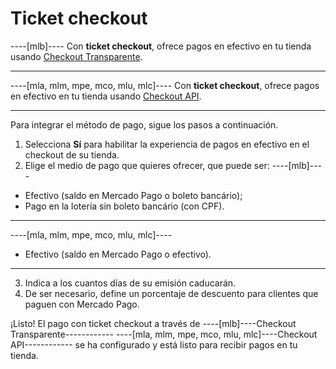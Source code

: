 # Ticket checkout

----[mlb]----
Con **ticket checkout**, ofrece pagos en efectivo en tu tienda usando [Checkout Transparente](/developers/es/guides/checkout-api/landing). 

------------
----[mla, mlm, mpe, mco, mlu, mlc]----
Con **ticket checkout**, ofrece pagos en efectivo en tu tienda usando [Checkout API](/developers/es/guides/checkout-api/landing).

------------

Para integrar el método de pago, sigue los pasos a continuación.

1. Selecciona **Sí** para habilitar la experiencia de pagos en efectivo en el checkout de su tienda.
2. Elige el medio de pago que quieres ofrecer, que puede ser:
 ----[mlb]----
 * Efectivo (saldo en Mercado Pago o boleto bancário);
 * Pago en la lotería sin boleto bancário (con CPF).
 ------------
 ----[mla, mlm, mpe, mco, mlu, mlc]----
 * Efectivo (saldo en Mercado Pago o efectivo).
 ------------
3. Indica a los cuantos días de su emisión caducarán.
4. De ser necesario, define un porcentaje de descuento para clientes que paguen con Mercado Pago.

¡Listo! El pago con ticket checkout a través de ----[mlb]----Checkout Transparente------------ ----[mla, mlm, mpe, mco, mlu, mlc]----Checkout API------------  se ha configurado y está listo para recibir pagos en tu tienda.